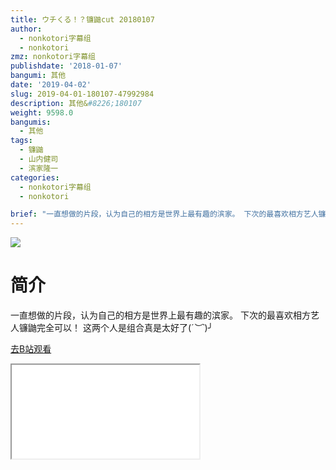```yaml
---
title: ウチくる！？镰鼬cut 20180107
author:
  - nonkotori字幕组
  - nonkotori
zmz: nonkotori字幕组
publishdate: '2018-01-07'
bangumi: 其他
date: '2019-04-02'
slug: 2019-04-01-180107-47992984
description: 其他&#8226;180107
weight: 9598.0
bangumis:
  - 其他
tags:
  - 镰鼬
  - 山内健司
  - 滨家隆一
categories:
  - nonkotori字幕组
  - nonkotori

brief: "一直想做的片段，认为自己的相方是世界上最有趣的滨家。 下次的最喜欢相方艺人镰鼬完全可以！ 这两个人是组合真是太好了(*´︶`*)╯"
---
```

![](https://raw.githubusercontent.com/tcgriffith/owaraisite/master/static/tmpimg/tB6sJvf.jpg)
# 简介  
一直想做的片段，认为自己的相方是世界上最有趣的滨家。
下次的最喜欢相方艺人镰鼬完全可以！
这两个人是组合真是太好了(*´︶`*)╯  

[去B站观看](https://www.bilibili.com/video/av47992984/)
<div class ="resp-container"><iframe class="testiframe" src="//player.bilibili.com/player.html?aid=47992984"", scrolling="no", allowfullscreen="true" > </iframe></div> 
